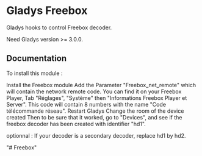 # Gladys Freebox

Gladys hooks to control Freebox decoder.

Need Gladys version >= 3.0.0.

## Documentation

To install this module : 

Install the Freebox module
Add the Parameter "Freebox_net_remote" which will contain the network remote code.
You can find it on your Freebox Player, Tab "Réglages", "Système" then "Informations Freebox Player et Server". This code will contain 8 numbers with the name "Code télécommande réseau".
Restart Gladys
Change the room of the device created
Then to be sure that it worked, go to "Devices", and see if the freebox decoder has been created with identifier "hd1".

optionnal : If your decoder is a secondary decoder, replace hd1 by hd2.


"# Freebox" 
